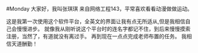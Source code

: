 #Monday
大家好，我叫张琪琪
来自网络工程143，平常喜欢看看动漫做做运动。

这是我第一次使用这个软件平台，全英文的界面让我有点无所适从,但是我相信自己会慢慢进步。
就像我从刚听说这个平台时的连名字都记不住，到后来慢慢摸索注册，当然了，有道就没有离过手。
再到现在一点点完成老师布置的任务。
我相信天道酬勤！
